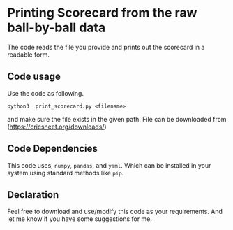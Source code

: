 # Printing Scorecard from the raw ball-by-ball data
 
 The code reads the file you provide and prints out the scorecard in a readable form. 

## Code usage

Use the code as following.

```
python3  print_scorecard.py <filename>
```

and make sure the file exists in the given path. File can be downloaded from (https://cricsheet.org/downloads/)

## Code Dependencies
This code uses, `numpy`, `pandas`, and `yaml`. Which can be installed in your system using standard methods like `pip`.

## Declaration
Feel free to download and use/modify this code as your requirements. And let me know if you have some suggestions for me.

